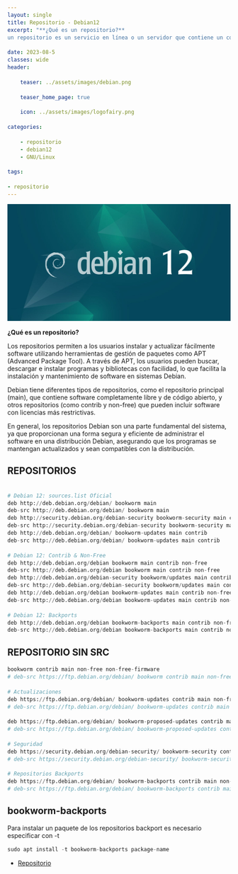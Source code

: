 ```yaml
---
layout: single
title: Repositorio - Debian12 
excerpt: "**¿Qué es un repositorio?**
un repositorio es un servicio en línea o un servidor que contiene un conjunto organizado de paquetes de software listos para ser instalados y utilizados en sistemas GNU/Linux. Estos repositorios contienen software, bibliotecas, controladores y otros componentes esenciales para el funcionamiento y la ampliación de un sistema operativo GNU/Linux."

date: 2023-08-5
classes: wide
header:

    teaser: ../assets/images/debian.png

    teaser_home_page: true
    
    icon: ../assets/images/logofairy.png

categories:

    - repositorio
    - debian12
    - GNU/Linux

tags:  

- repositorio
---
```


![](../assets/images/debian/debian-12f.jpg)

**¿Qué es un repositorio?**

Los repositorios permiten a los usuarios instalar y actualizar fácilmente software utilizando herramientas de gestión de paquetes como APT (Advanced Package Tool). A través de APT, los usuarios pueden buscar, descargar e instalar programas y bibliotecas con facilidad, lo que facilita la instalación y mantenimiento de software en sistemas Debian.

Debian tiene diferentes tipos de repositorios, como el repositorio principal (main), que contiene software completamente libre y de código abierto, y otros repositorios (como contrib y non-free) que pueden incluir software con licencias más restrictivas.

En general, los repositorios Debian son una parte fundamental del sistema, ya que proporcionan una forma segura y eficiente de administrar el software en una distribución Debian, asegurando que los programas se mantengan actualizados y sean compatibles con la distribución.


## REPOSITORIOS


```python

# Debian 12: sources.list Oficial
deb http://deb.debian.org/debian/ bookworm main
deb-src http://deb.debian.org/debian/ bookworm main
deb http://security.debian.org/debian-security bookworm-security main contrib
deb-src http://security.debian.org/debian-security bookworm-security main contrib
deb http://deb.debian.org/debian/ bookworm-updates main contrib
deb-src http://deb.debian.org/debian/ bookworm-updates main contrib

# Debian 12: Contrib & Non-Free
deb http://deb.debian.org/debian bookworm main contrib non-free
deb-src http://deb.debian.org/debian bookworm main contrib non-free
deb http://deb.debian.org/debian-security bookworm/updates main contrib non-free
deb-src http://deb.debian.org/debian-security bookworm/updates main contrib non-free
deb http://deb.debian.org/debian bookworm-updates main contrib non-free
deb-src http://deb.debian.org/debian bookworm-updates main contrib non-free

# Debian 12: Backports
deb http://deb.debian.org/debian bookworm-backports main contrib non-free
deb-src http://deb.debian.org/debian bookworm-backports main contrib non-free

```

## REPOSITORIO SIN SRC


```python
bookworm contrib main non-free non-free-firmware
# deb-src https://ftp.debian.org/debian/ bookworm contrib main non-free non-free-firmware

# Actualizaciones
deb https://ftp.debian.org/debian/ bookworm-updates contrib main non-free non-free-firmware
# deb-src https://ftp.debian.org/debian/ bookworm-updates contrib main non-free non-free-firmware

deb https://ftp.debian.org/debian/ bookworm-proposed-updates contrib main non-free non-free-firmware
# deb-src https://ftp.debian.org/debian/ bookworm-proposed-updates contrib main non-free non-free-firmware

# Seguridad
deb https://security.debian.org/debian-security/ bookworm-security contrib main non-free non-free-firmware
# deb-src https://security.debian.org/debian-security/ bookworm-security contrib main non-free non-free-firmware

# Repositorios Backports
deb https://ftp.debian.org/debian/ bookworm-backports contrib main non-free non-free-firmware
# deb-src https://ftp.debian.org/debian/ bookworm-backports contrib main non-free non-free-firmware

```

## bookworm-backports

 Para instalar un paquete de los repositorios backport es necesario especificar con -t

```python
sudo apt install -t bookworm-backports package-name

```
- [Repositorio](https://wiki.debian.org/es/SourcesList)

 
